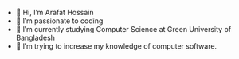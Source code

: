 - 👋 Hi, I’m Arafat Hossain
- 👀 I’m passionate to coding
- 🌱 I’m currently studying Computer Science at Green University of Bangladesh
- 💞️ I’m trying to increase my knowledge of computer software.
